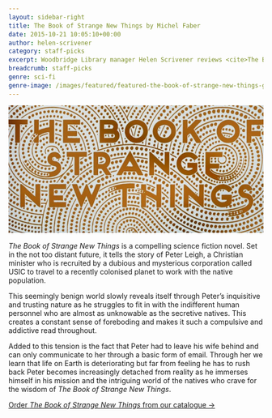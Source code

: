 ```yaml
---
layout: sidebar-right
title: The Book of Strange New Things by Michel Faber
date: 2015-10-21 10:05:10+00:00
author: helen-scrivener
category: staff-picks
excerpt: Woodbridge Library manager Helen Scrivener reviews <cite>The Book of Strange New Things</cite>, a futuristic sci-fi novel.
breadcrumb: staff-picks
genre: sci-fi
genre-image: /images/featured/featured-the-book-of-strange-new-things-genre.jpg
---
```

![The book of strange new things by Michel Faber](/images/featured/featured-the-book-of-strange-new-things.jpg)

<cite>The Book of Strange New Things</cite> is a compelling science fiction novel. Set in the not too distant future, it tells the story of Peter Leigh, a Christian minister who is recruited by a dubious and mysterious corporation called USIC to travel to a recently colonised planet to work with the native population.

This seemingly benign world slowly reveals itself through Peter’s inquisitive and trusting nature as he struggles to fit in with the indifferent human personnel who are almost as unknowable as the secretive natives. This creates a constant sense of foreboding and makes it such a compulsive and addictive read throughout.

Added to this tension is the fact that Peter had to leave his wife behind and can only communicate to her through a basic form of email. Through her we learn that life on Earth is deteriorating but far from feeling he has to rush back Peter becomes increasingly detached from reality as he immerses himself in his mission and the intriguing world of the natives who crave for the wisdom of <cite>The Book of Strange New Things</cite>.

[Order <cite>The Book of Strange New Things</cite> from our catalogue →](https://suffolk.spydus.co.uk/cgi-bin/spydus.exe/ENQ/OPAC/BIBENQ/29983033?QRY=CTIBIB%3C%20IRN(41823490)&QRYTEXT=The%20book%20of%20strange%20new%20things)
